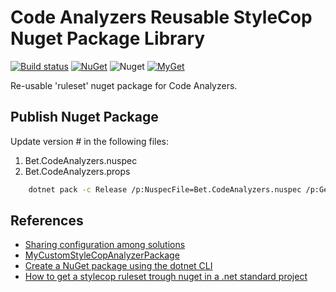 ﻿# Code Analyzers Reusable StyleCop Nuget Package Library

[![Build status](https://ci.appveyor.com/api/projects/status/ywdhk854tdo6ne1s/branch/master?svg=true)](https://ci.appveyor.com/project/kdcllc/bet-codeanalyzers/branch/master)
[![NuGet](https://img.shields.io/nuget/v/Bet.CodeAnalyzers.svg)](https://www.nuget.org/packages?q=Bet.CodeAnalyzers)
![Nuget](https://img.shields.io/nuget/dt/Bet.CodeAnalyzers)
[![MyGet](https://img.shields.io/myget/kdcllc/v/Bet.CodeAnalyzers.svg?label=myget)](https://www.myget.org/F/kdcllc/api/v2)

Re-usable 'ruleset' nuget package for Code Analyzers.

## Publish Nuget Package

Update version # in the following files:

1. Bet.CodeAnalyzers.nuspec
2. Bet.CodeAnalyzers.props

```bash
    dotnet pack -c Release /p:NuspecFile=Bet.CodeAnalyzers.nuspec /p:GeneratePackageOnBuild=true
```

## References

- [Sharing configuration among solutions](https://github.com/DotNetAnalyzers/StyleCopAnalyzers/blob/master/documentation/Configuration.md#sharing-configuration-among-solutions)
- [MyCustomStyleCopAnalyzerPackage](https://github.com/markvincze/MyCustomStyleCopAnalyzerPackage)
- [Create a NuGet package using the dotnet CLI](https://docs.microsoft.com/en-us/nuget/create-packages/creating-a-package-dotnet-cli)
- [How to get a stylecop ruleset trough nuget in a .net standard project](https://stackoverflow.com/questions/52742473/how-to-get-a-stylecop-ruleset-trough-nuget-in-a-net-standard-project)